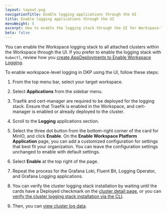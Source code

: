 ```yaml
---
layout: layout.pug
navigationTitle: Enable logging applications through the UI
title: Enable logging applications through the UI
menuWeight: 5
excerpt: How to enable the logging stack through the UI for Workspace-level logging
beta: false
---
```


<!-- markdownlint-disable MD030 -->

You can enable the Workspace logging stack to all attached clusters within the Workspace through the UI. If you prefer to enable the logging stack with `kubectl`, review how you [create AppDeployments to Enable Workspace Logging][create-appdeployment].

To enable workspace-level logging in DKP using the UI, follow these steps:

1.  From the top menu bar, select your target workspace.

1.  Select **Applications** from the sidebar menu.

1.  Traefik and cert-manager are required to be deployed for the logging stack. Ensure that Traefik is enabled in the Workspace, and cert-manager is enabled or already deployed to the cluster.

1.  Scroll to the **Logging** applications section.

1.  Select the three dot button from the bottom-right corner of the card for MinIO, and click **Enable**. On the **Enable Workspace Platform Application** page, you can add a customized configuration for settings that best fit your organization. You can leave the configuration settings unchanged to enable with default settings.

1.  Select **Enable** at the top right of the page.

1.  Repeat the process for the Grafana Loki, Fluent Bit, Logging Operator, and Grafana Logging applications.

1.  You can verify the cluster logging stack installation by waiting until the cards have a Deployed checkmark on the [cluster detail page][cluster-applications], or you can [verify the cluster logging stack installation via the CLI][verify-logging-install].

1.  Then, you can [view cluster log data][view-log-data].

[create-appdeployment]: ../create-appdeployment-workspace
[verify-logging-install]: ../verify-cluster-logstack
[view-log-data]: ../view-cluster-logdata
[cluster-applications]: ../../../clusters/applications#applications
